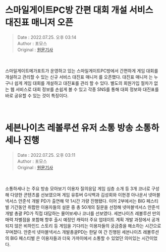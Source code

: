 <!-- 타이틀 -->  
# 스마일게이트PC방 간편 대회 개설 서비스 대진표 매니저 오픈  
<!-- 기사 정보 -->  
> Date : 2022.07.25. 오후 03:14  
> Author : 포모스  
> Original : [원문기사](https://n.news.naver.com/mnews/article/236/0000225940?sid=105)  
<br/>  
<!-- 대표 이미지 -->  
<img alt="" src="https://imgnews.pstatic.net/image/236/2022/07/25/0000225940_001_20220725151401437.jpg?type=w647"/>  
<br/><br/>  
<!-- 기사 본문 -->  
스마일게이트메가포트가 운영하고 있는 스마일게이트PC방에서 간편하게 게임 대회를 개설하고 관리할 수 있는 신규 서비스 대진표 매니저 를 오픈했다.
대진표 매니저 는 누구나 쉽게 게임 대회를 개설하고 대진표를 관리 할 수 있다.
별도의 회원가입 절차가 없는 웹 서비스로 대회 정보를 손쉽게 볼 수 있고 각종 SNS를 통해 대회 정보와 대진표를 바로 공유할 수 있는 것이 특징이다.  
<br/><br/><br/>  

<!-- 타이틀 -->  
# 세븐나이츠 레볼루션 유저 소통 방송 소통하세나 진행  
<!-- 기사 정보 -->  
> Date : 2022.07.25. 오후 03:11  
> Author : 포모스  
> Original : [원문기사](https://n.news.naver.com/mnews/article/236/0000225939?sid=105)  
<br/>  
<!-- 대표 이미지 -->  
<img alt="" src="https://imgnews.pstatic.net/image/236/2022/07/25/0000225939_001_20220725151101387.jpg?type=w647"/>  
<br/><br/>  
<!-- 기사 본문 -->  
소통하세나 는 주요 방송 모아보기 이용자 질의응답 게임 심층 소개 등 3개 코너로 구성해 다양한 콘텐츠를 선보였으며 게임 유튜버 G식백과 김성회와 이현경 아나운서 넷마블넥서스 안준석 개발 PD가 출연해 약 1시간 가량 진행됐다.
이어 2부에서는 BIG 페스티벌 기간동안 취합한 이용자들의 설문 중 총 50개의 질문을 선정해 넷마블넥서스 안준석 개발 총괄 PD가 직접 대답하는 물어보세나 코너를 선보였다.
세븐나이츠 레볼루션 만의 매력 차별점을 포함해 향후 출시 예정인 캐릭터 주요 업데이트 계획 개발 과정에서 공개 되지 않은 비하인드 스토리 등 게임을 기다리는 이용자들의 궁금증을 해소하는 시간으로 꾸며졌다.
안준석 넷마블넥서스 개발총괄PD는 한달 여 간 진행된 세븐나이츠 레볼루션 의 BIG 페스티벌 은 이용자들과 더욱 가까이에서 소통할 수 있었던 의미있는 시간이었다.  
<br/><br/><br/>  

